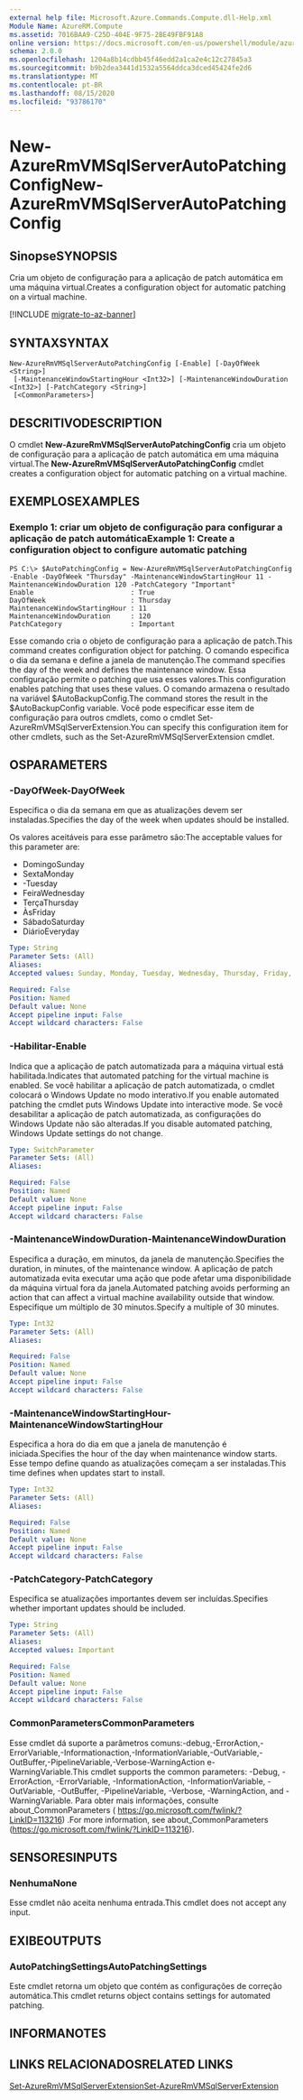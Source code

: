 ```yaml
---
external help file: Microsoft.Azure.Commands.Compute.dll-Help.xml
Module Name: AzureRM.Compute
ms.assetid: 7016BAA9-C25D-404E-9F75-2BE49FBF91A8
online version: https://docs.microsoft.com/en-us/powershell/module/azurerm.compute/new-azurermvmsqlserverautopatchingconfig
schema: 2.0.0
ms.openlocfilehash: 1204a8b14cdbb45f46edd2a1ca2e4c12c27845a3
ms.sourcegitcommit: b9b2dea3441d1532a5564ddca3dced45424fe2d6
ms.translationtype: MT
ms.contentlocale: pt-BR
ms.lasthandoff: 08/15/2020
ms.locfileid: "93786170"
---
```

# <span data-ttu-id="a0b1d-101">New-AzureRmVMSqlServerAutoPatchingConfig</span><span class="sxs-lookup"><span data-stu-id="a0b1d-101">New-AzureRmVMSqlServerAutoPatchingConfig</span></span>

## <span data-ttu-id="a0b1d-102">Sinopse</span><span class="sxs-lookup"><span data-stu-id="a0b1d-102">SYNOPSIS</span></span>
<span data-ttu-id="a0b1d-103">Cria um objeto de configuração para a aplicação de patch automática em uma máquina virtual.</span><span class="sxs-lookup"><span data-stu-id="a0b1d-103">Creates a configuration object for automatic patching on a virtual machine.</span></span>

[!INCLUDE [migrate-to-az-banner](../../includes/migrate-to-az-banner.md)]

## <span data-ttu-id="a0b1d-104">SYNTAX</span><span class="sxs-lookup"><span data-stu-id="a0b1d-104">SYNTAX</span></span>

```
New-AzureRmVMSqlServerAutoPatchingConfig [-Enable] [-DayOfWeek <String>]
 [-MaintenanceWindowStartingHour <Int32>] [-MaintenanceWindowDuration <Int32>] [-PatchCategory <String>]
 [<CommonParameters>]
```

## <span data-ttu-id="a0b1d-105">DESCRITIVO</span><span class="sxs-lookup"><span data-stu-id="a0b1d-105">DESCRIPTION</span></span>
<span data-ttu-id="a0b1d-106">O cmdlet **New-AzureRmVMSqlServerAutoPatchingConfig** cria um objeto de configuração para a aplicação de patch automática em uma máquina virtual.</span><span class="sxs-lookup"><span data-stu-id="a0b1d-106">The **New-AzureRmVMSqlServerAutoPatchingConfig** cmdlet creates a configuration object for automatic patching on a virtual machine.</span></span>

## <span data-ttu-id="a0b1d-107">EXEMPLOS</span><span class="sxs-lookup"><span data-stu-id="a0b1d-107">EXAMPLES</span></span>

### <span data-ttu-id="a0b1d-108">Exemplo 1: criar um objeto de configuração para configurar a aplicação de patch automática</span><span class="sxs-lookup"><span data-stu-id="a0b1d-108">Example 1: Create a configuration object to configure automatic patching</span></span>
```
PS C:\> $AutoPatchingConfig = New-AzureRmVMSqlServerAutoPatchingConfig -Enable -DayOfWeek "Thursday" -MaintenanceWindowStartingHour 11 -MaintenanceWindowDuration 120 -PatchCategory "Important"
Enable                        : True
DayOfWeek                     : Thursday
MaintenanceWindowStartingHour : 11
MaintenanceWindowDuration     : 120
PatchCategory                 : Important
```

<span data-ttu-id="a0b1d-109">Esse comando cria o objeto de configuração para a aplicação de patch.</span><span class="sxs-lookup"><span data-stu-id="a0b1d-109">This command creates configuration object for patching.</span></span>
<span data-ttu-id="a0b1d-110">O comando especifica o dia da semana e define a janela de manutenção.</span><span class="sxs-lookup"><span data-stu-id="a0b1d-110">The command specifies the day of the week and defines the maintenance window.</span></span>
<span data-ttu-id="a0b1d-111">Essa configuração permite o patching que usa esses valores.</span><span class="sxs-lookup"><span data-stu-id="a0b1d-111">This configuration enables patching that uses these values.</span></span>
<span data-ttu-id="a0b1d-112">O comando armazena o resultado na variável $AutoBackupConfig.</span><span class="sxs-lookup"><span data-stu-id="a0b1d-112">The command stores the result in the $AutoBackupConfig variable.</span></span>
<span data-ttu-id="a0b1d-113">Você pode especificar esse item de configuração para outros cmdlets, como o cmdlet Set-AzureRmVMSqlServerExtension.</span><span class="sxs-lookup"><span data-stu-id="a0b1d-113">You can specify this configuration item for other cmdlets, such as the Set-AzureRmVMSqlServerExtension cmdlet.</span></span>

## <span data-ttu-id="a0b1d-114">OS</span><span class="sxs-lookup"><span data-stu-id="a0b1d-114">PARAMETERS</span></span>

### <span data-ttu-id="a0b1d-115">-DayOfWeek</span><span class="sxs-lookup"><span data-stu-id="a0b1d-115">-DayOfWeek</span></span>
<span data-ttu-id="a0b1d-116">Especifica o dia da semana em que as atualizações devem ser instaladas.</span><span class="sxs-lookup"><span data-stu-id="a0b1d-116">Specifies the day of the week when updates should be installed.</span></span>

<span data-ttu-id="a0b1d-117">Os valores aceitáveis para esse parâmetro são:</span><span class="sxs-lookup"><span data-stu-id="a0b1d-117">The acceptable values for this parameter are:</span></span>

- <span data-ttu-id="a0b1d-118">Domingo</span><span class="sxs-lookup"><span data-stu-id="a0b1d-118">Sunday</span></span>
- <span data-ttu-id="a0b1d-119">Sexta</span><span class="sxs-lookup"><span data-stu-id="a0b1d-119">Monday</span></span>
- <span data-ttu-id="a0b1d-120">-</span><span class="sxs-lookup"><span data-stu-id="a0b1d-120">Tuesday</span></span>
- <span data-ttu-id="a0b1d-121">Feira</span><span class="sxs-lookup"><span data-stu-id="a0b1d-121">Wednesday</span></span>
- <span data-ttu-id="a0b1d-122">Terça</span><span class="sxs-lookup"><span data-stu-id="a0b1d-122">Thursday</span></span>
- <span data-ttu-id="a0b1d-123">Às</span><span class="sxs-lookup"><span data-stu-id="a0b1d-123">Friday</span></span>
- <span data-ttu-id="a0b1d-124">Sábado</span><span class="sxs-lookup"><span data-stu-id="a0b1d-124">Saturday</span></span>
- <span data-ttu-id="a0b1d-125">Diário</span><span class="sxs-lookup"><span data-stu-id="a0b1d-125">Everyday</span></span>

```yaml
Type: String
Parameter Sets: (All)
Aliases: 
Accepted values: Sunday, Monday, Tuesday, Wednesday, Thursday, Friday, Saturday, Everyday

Required: False
Position: Named
Default value: None
Accept pipeline input: False
Accept wildcard characters: False
```

### <span data-ttu-id="a0b1d-126">-Habilitar</span><span class="sxs-lookup"><span data-stu-id="a0b1d-126">-Enable</span></span>
<span data-ttu-id="a0b1d-127">Indica que a aplicação de patch automatizada para a máquina virtual está habilitada.</span><span class="sxs-lookup"><span data-stu-id="a0b1d-127">Indicates that automated patching for the virtual machine is enabled.</span></span>
<span data-ttu-id="a0b1d-128">Se você habilitar a aplicação de patch automatizada, o cmdlet colocará o Windows Update no modo interativo.</span><span class="sxs-lookup"><span data-stu-id="a0b1d-128">If you enable automated patching the cmdlet puts Windows Update into interactive mode.</span></span>
<span data-ttu-id="a0b1d-129">Se você desabilitar a aplicação de patch automatizada, as configurações do Windows Update não são alteradas.</span><span class="sxs-lookup"><span data-stu-id="a0b1d-129">If you disable automated patching, Windows Update settings do not change.</span></span>

```yaml
Type: SwitchParameter
Parameter Sets: (All)
Aliases: 

Required: False
Position: Named
Default value: None
Accept pipeline input: False
Accept wildcard characters: False
```

### <span data-ttu-id="a0b1d-130">-MaintenanceWindowDuration</span><span class="sxs-lookup"><span data-stu-id="a0b1d-130">-MaintenanceWindowDuration</span></span>
<span data-ttu-id="a0b1d-131">Especifica a duração, em minutos, da janela de manutenção.</span><span class="sxs-lookup"><span data-stu-id="a0b1d-131">Specifies the duration, in minutes, of the maintenance window.</span></span>
<span data-ttu-id="a0b1d-132">A aplicação de patch automatizada evita executar uma ação que pode afetar uma disponibilidade da máquina virtual fora da janela.</span><span class="sxs-lookup"><span data-stu-id="a0b1d-132">Automated patching avoids performing an action that can affect a virtual machine availability outside that window.</span></span>
<span data-ttu-id="a0b1d-133">Especifique um múltiplo de 30 minutos.</span><span class="sxs-lookup"><span data-stu-id="a0b1d-133">Specify a multiple of 30 minutes.</span></span>

```yaml
Type: Int32
Parameter Sets: (All)
Aliases: 

Required: False
Position: Named
Default value: None
Accept pipeline input: False
Accept wildcard characters: False
```

### <span data-ttu-id="a0b1d-134">-MaintenanceWindowStartingHour</span><span class="sxs-lookup"><span data-stu-id="a0b1d-134">-MaintenanceWindowStartingHour</span></span>
<span data-ttu-id="a0b1d-135">Especifica a hora do dia em que a janela de manutenção é iniciada.</span><span class="sxs-lookup"><span data-stu-id="a0b1d-135">Specifies the hour of the day when maintenance window starts.</span></span>
<span data-ttu-id="a0b1d-136">Esse tempo define quando as atualizações começam a ser instaladas.</span><span class="sxs-lookup"><span data-stu-id="a0b1d-136">This time defines when updates start to install.</span></span>

```yaml
Type: Int32
Parameter Sets: (All)
Aliases: 

Required: False
Position: Named
Default value: None
Accept pipeline input: False
Accept wildcard characters: False
```

### <span data-ttu-id="a0b1d-137">-PatchCategory</span><span class="sxs-lookup"><span data-stu-id="a0b1d-137">-PatchCategory</span></span>
<span data-ttu-id="a0b1d-138">Especifica se atualizações importantes devem ser incluídas.</span><span class="sxs-lookup"><span data-stu-id="a0b1d-138">Specifies whether important updates should be included.</span></span>

```yaml
Type: String
Parameter Sets: (All)
Aliases: 
Accepted values: Important

Required: False
Position: Named
Default value: None
Accept pipeline input: False
Accept wildcard characters: False
```

### <span data-ttu-id="a0b1d-139">CommonParameters</span><span class="sxs-lookup"><span data-stu-id="a0b1d-139">CommonParameters</span></span>
<span data-ttu-id="a0b1d-140">Esse cmdlet dá suporte a parâmetros comuns:-debug,-ErrorAction,-ErrorVariable,-Informationaction,-InformationVariable,-OutVariable,-OutBuffer,-PipelineVariable,-Verbose-WarningAction e-WarningVariable.</span><span class="sxs-lookup"><span data-stu-id="a0b1d-140">This cmdlet supports the common parameters: -Debug, -ErrorAction, -ErrorVariable, -InformationAction, -InformationVariable, -OutVariable, -OutBuffer, -PipelineVariable, -Verbose, -WarningAction, and -WarningVariable.</span></span> <span data-ttu-id="a0b1d-141">Para obter mais informações, consulte about_CommonParameters ( https://go.microsoft.com/fwlink/?LinkID=113216) .</span><span class="sxs-lookup"><span data-stu-id="a0b1d-141">For more information, see about_CommonParameters (https://go.microsoft.com/fwlink/?LinkID=113216).</span></span>

## <span data-ttu-id="a0b1d-142">SENSORES</span><span class="sxs-lookup"><span data-stu-id="a0b1d-142">INPUTS</span></span>

### <span data-ttu-id="a0b1d-143">Nenhuma</span><span class="sxs-lookup"><span data-stu-id="a0b1d-143">None</span></span>
<span data-ttu-id="a0b1d-144">Esse cmdlet não aceita nenhuma entrada.</span><span class="sxs-lookup"><span data-stu-id="a0b1d-144">This cmdlet does not accept any input.</span></span>

## <span data-ttu-id="a0b1d-145">EXIBE</span><span class="sxs-lookup"><span data-stu-id="a0b1d-145">OUTPUTS</span></span>

### <span data-ttu-id="a0b1d-146">AutoPatchingSettings</span><span class="sxs-lookup"><span data-stu-id="a0b1d-146">AutoPatchingSettings</span></span>
<span data-ttu-id="a0b1d-147">Este cmdlet retorna um objeto que contém as configurações de correção automática.</span><span class="sxs-lookup"><span data-stu-id="a0b1d-147">This cmdlet returns object contains settings for automated patching.</span></span>

## <span data-ttu-id="a0b1d-148">INFORMA</span><span class="sxs-lookup"><span data-stu-id="a0b1d-148">NOTES</span></span>

## <span data-ttu-id="a0b1d-149">LINKS RELACIONADOS</span><span class="sxs-lookup"><span data-stu-id="a0b1d-149">RELATED LINKS</span></span>



[<span data-ttu-id="a0b1d-150">Set-AzureRmVMSqlServerExtension</span><span class="sxs-lookup"><span data-stu-id="a0b1d-150">Set-AzureRmVMSqlServerExtension</span></span>](./Set-AzureRMVMSqlServerExtension.md)


